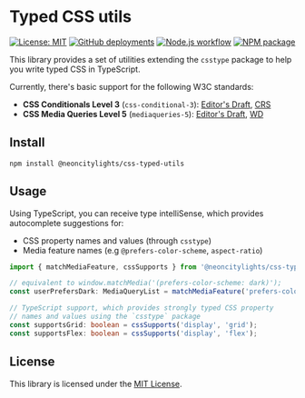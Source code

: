 # Typed CSS utils
[![License: MIT](https://img.shields.io/badge/License-MIT-blue.svg)](https://opensource.org/licenses/MIT)
[![GitHub deployments](https://img.shields.io/github/deployments/neoncitylights/typed-css-utils/github-pages?label=deploy)](https://github.com/neoncitylights/typed-css-utils/deployments/activity_log?environment=github-pages)
[![Node.js workflow](https://github.com/neoncitylights/typed-css-utils/actions/workflows/main.yml/badge.svg)](https://github.com/neoncitylights/typed-css-utils/actions/workflows/main.yml)
[![NPM package](https://img.shields.io/npm/v/@neoncitylights/typed-css-utils)](https://www.npmjs.com/package/@neoncitylights/typed-css-utils)

This library provides a set of utilities extending the `csstype` package to help you write typed CSS in TypeScript.

Currently, there's basic support for the following W3C standards:
 - **CSS Conditionals Level 3** (`css-conditional-3`): [Editor's Draft](https://drafts.csswg.org/css-conditional-3/), [CRS](https://www.w3.org/TR/css-conditional-3/)
 - **CSS Media Queries Level 5** (`mediaqueries-5`): [Editor's Draft](https://drafts.csswg.org/mediaqueries-5/), [WD](https://www.w3.org/TR/mediaqueries-5/)

## Install
```
npm install @neoncitylights/css-typed-utils
```

## Usage
Using TypeScript, you can receive type intelliSense, which provides autocomplete suggestions for:
 - CSS property names and values (through `csstype`)
 - Media feature names (e.g `@prefers-color-scheme`, `aspect-ratio`)

```ts
import { matchMediaFeature, cssSupports } from '@neoncitylights/css-typed-utils';

// equivalent to window.matchMedia('(prefers-color-scheme: dark)');
const userPrefersDark: MediaQueryList = matchMediaFeature('prefers-color-scheme', 'dark');

// TypeScript support, which provides strongly typed CSS property
// names and values using the `csstype` package
const supportsGrid: boolean = cssSupports('display', 'grid');
const supportsFlex: boolean = cssSupports('display', 'flex');
```

## License
This library is licensed under the [MIT License](./LICENSE).
